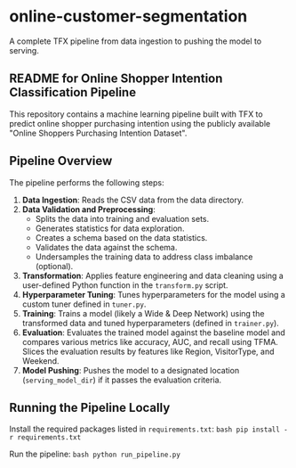 # online-customer-segmentation
A complete TFX pipeline from data ingestion to pushing the model to serving.

## README for Online Shopper Intention Classification Pipeline
This repository contains a machine learning pipeline built with TFX to predict online shopper purchasing intention using the publicly available "Online Shoppers Purchasing Intention Dataset".

## Pipeline Overview
The pipeline performs the following steps:

1. **Data Ingestion**: Reads the CSV data from the data directory.
2. **Data Validation and Preprocessing**:
   - Splits the data into training and evaluation sets.
   - Generates statistics for data exploration.
   - Creates a schema based on the data statistics.
   - Validates the data against the schema.
   - Undersamples the training data to address class imbalance (optional).
3. **Transformation**: Applies feature engineering and data cleaning using a user-defined Python function in the `transform.py` script.
4. **Hyperparameter Tuning**: Tunes hyperparameters for the model using a custom tuner defined in `tuner.py`.
5. **Training**: Trains a model (likely a Wide & Deep Network) using the transformed data and tuned hyperparameters (defined in `trainer.py`).
6. **Evaluation**: Evaluates the trained model against the baseline model and compares various metrics like accuracy, AUC, and recall using TFMA. Slices the evaluation results by features like Region, VisitorType, and Weekend.
7. **Model Pushing**: Pushes the model to a designated location (`serving_model_dir`) if it passes the evaluation criteria.

## Running the Pipeline Locally

Install the required packages listed in `requirements.txt`:
    ```bash
    pip install -r requirements.txt
    ```

Run the pipeline:
    ```bash
    python run_pipeline.py
    ```
